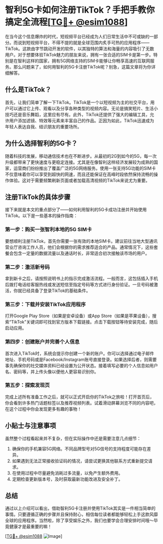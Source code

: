 # 智利5G卡如何注册TikTok？手把手教你搞定全流程[[TG💪+ @esim1088](https://t.me/s/esim1088)]

在当今这个信息爆炸的时代，短视频平台已经成为人们日常生活中不可或缺的一部分。而说到短视频平台，不得不提的就是全球范围内炙手可热的应用程序——TikTok。这款由字节跳动开发的软件，以其独特的算法和海量的内容吸引了无数用户。对于想要体验TikTok魅力的朋友来说，拥有一张合适的SIM卡是第一步。特别是在智利这样的国家，拥有5G网络支持的SIM卡能够让你畅享高速的互联网服务。那么问题来了，如何用智利的5G卡注册TikTok呢？别急，这篇文章将为你详细解答。

## 什么是TikTok？

首先，让我们简单了解一下TikTok。TikTok是一个以短视频为主的社交平台，用户可以通过它上传、观看以及分享各种类型的视频内容。无论是搞笑短片、生活小技巧还是音乐舞蹈，这里应有尽有。此外，TikTok还提供了强大的编辑工具，允许用户添加滤镜、特效等元素来丰富自己的作品。正因为如此，TikTok迅速成为年轻人表达自我、结识朋友的重要场所。

## 为什么选择智利的5G卡？

随着科技的发展，移动通信技术也在不断进步。从最初的2G到如今的5G，每一次升级都带来了更快速度与更稳定连接。尤其是在像智利这样经济发展较为成熟的国家，运营商们纷纷推出了覆盖广泛的5G网络服务。使用一张支持5G功能的SIM卡不仅意味着你可以享受到超快的网速，而且还能保证在高峰时段依然保持流畅的操作体验。这对于需要频繁刷新页面或者加载高清视频的TikTok来说尤为重要。

## 注册TikTok的具体步骤

接下来就是本文的重点部分了——如何利用智利的5G卡成功注册并开始使用TikTok。以下是一些基本的操作指南：

### 第一步：购买一张智利本地的5G SIM卡

要想顺利注册TikTok，首先你需要一张有效的本地SIM卡。建议前往当地大型通讯营业厅咨询工作人员，他们会根据你的需求推荐适合的产品。通常情况下，这些套餐会包含一定量的数据流量以及通话时长，非常适合初次接触该市场的用户。

### 第二步：激活新号码

拿到新卡之后，请按照说明书上的指示完成激活流程。一般而言，这包括插入手机后拨打电话给客服热线或发送短信至指定号码等方式进行身份验证。一旦号码被激活，你就已经具备了登录TikTok的基础条件。

### 第三步：下载并安装TikTok应用程序

打开Google Play Store（如果是安卓设备）或App Store（如果是苹果设备），搜索“TikTok”关键词即可找到官方版本下载链接。点击下载按钮等待安装完成，随后启动应用。

### 第四步：创建账户并完善个人信息

首次进入TikTok时，系统会提示你创建一个新的账户。你可以选择通过电子邮件地址、手机号码或是Facebook/Instagram账号直接登录。如果选择后者，则需要事先确保你的社交媒体资料已经设置为公开状态。接着填写必要的个人信息如用户名、密码等，并上传头像以便他人更容易识别你。

### 第五步：探索发现页

完成上述所有准备工作之后，就可以正式开启你的TikTok之旅啦！打开首页后，你会看到许多热门话题标签以及推荐视频列表。试着滑动屏幕浏览不同的内容吧，在这个过程中你会发现更多有趣的事物！

## 小贴士与注意事项

虽然整个过程看起来并不复杂，但在实际操作中还是需要注意几点细节：

1. 确保你的手机兼容5G网络。不同品牌型号对5G信号的支持程度可能存在差异。
2. 如果遇到无法正常接收验证码的情况，请尝试更换其他联系方式重新提交请求。
3. 在使用过程中尽量避免消耗过多流量，以免产生额外费用。
4. 定期检查更新版本号，及时获取最新功能改进及安全补丁。

## 总结

通过以上介绍可以看出，借助智利5G卡注册并使用TikTok其实是一件相当简单的事情。只要遵循正确的步骤并且保持耐心，相信每位读者都能够轻松上手这款风靡全球的应用程序。当然啦，除了享受娱乐之外，我们也要学会合理安排时间哦～毕竟健康才是最重要的嘛！

[[TG💪+ @esim1088](https://t.me/s/esim1088) ![Image](https://i.postimg.cc/4NQfJmqS/Snipaste-2025-05-13-00-14-12.png)]